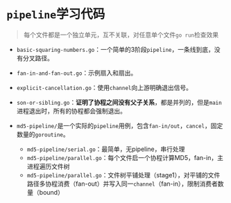 # `pipeline`学习代码

> 每个文件都是一个独立单元，互不关联，对任意单个文件`go run`检查效果

* `basic-squaring-numbers.go`：一个简单的3阶段`pipeline`，一条线到底，没有分叉路径。

* `fan-in-and-fan-out.go`：示例扇入和扇出。

* `explicit-cancellation.go`：使用`channel`向上游明确退出信号。

* `son-or-sibling.go`：**证明了协程之间没有父子关系**，都是并列的，但是`main`进程退出时，所有的协程都会强制退出。

* `md5-pipeline/`是一个实际的`pipeline`用例，包含`fan-in/out`，`cancel`，固定数量的`goroutine`。
    * `md5-pipeline/serial.go`：最简单，无pipeline，串行处理
    * `md5-pipeline/parallel.go`：每个文件启一个协程计算MD5，fan-in，主进程遍历文件树
    * `md5-pipeline/parallel.go`：文件树平铺处理（stage1），对平铺的文件路径多协程消费（fan-out）并写入同一`channel`（fan-in），限制消费者数量（bound）